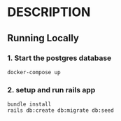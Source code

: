 # DESCRIPTION

## Running Locally

### 1. Start the postgres database

```
docker-compose up
```

### 2. setup and run rails app

```
bundle install
rails db:create db:migrate db:seed
```
